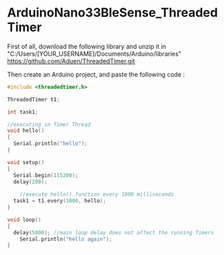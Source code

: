 # ArduinoNano33BleSense_ThreadedTimer

First of all, download the following library and unzip it in "C:/Users/[YOUR_USERNAME]/Documents/Arduino/libraries"
https://github.com/Aduen/ThreadedTimer.git

Then create an Arduino project, and paste the following code :

```cpp
#include <threadedtimer.h>

ThreadedTimer t1;

int task1;

//executing in Timer Thread
void hello()
{
  Serial.println("hello");
}

void setup()
{
  Serial.begin(115200);
  delay(200);
  
    //execute hello() function every 1000 milliseconds
  task1 = t1.every(1000, hello);
}

void loop()
{
  delay(5000); //main loop delay does not affect the running Timers
    Serial.println("hello again");
}
```
